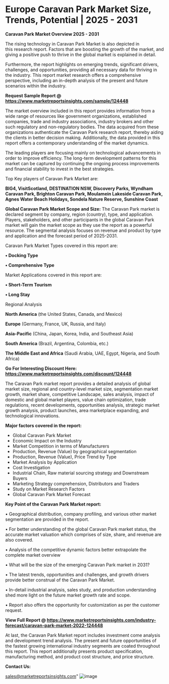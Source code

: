 # Europe Caravan Park Market Size, Trends, Potential | 2025 - 2031

<Strong> Caravan Park Market Overview 2025 - 2031</strong>

The rising technology in Caravan Park Market is also depicted in this research report. Factors that are boosting the growth of the market, and giving a positive push to thrive in the global market is explained in detail.

Furthermore, the report highlights on emerging trends, significant drivers, challenges, and opportunities, providing all necessary data for thriving in the industry. This report market research offers a comprehensive perspective, including an in-depth analysis of the present and future scenarios within the industry.

<strong>Request Sample Report @ <a href=https://www.marketreportsinsights.com/sample/124448>https://www.marketreportsinsights.com/sample/124448</a></strong>

The market overview included in this report provides information from a wide range of resources like government organizations, established companies, trade and industry associations, industry brokers and other such regulatory and non-regulatory bodies. The data acquired from these organizations authenticate the Caravan Park research report, thereby aiding the clients in better decision making. Additionally, the data provided in this report offers a contemporary understanding of the market dynamics.

The leading players are focusing mainly on technological advancements in order to improve efficiency. The long-term development patterns for this market can be captured by continuing the ongoing process improvements and financial stability to invest in the best strategies.

Top Key players of Caravan Park Market are:

<strong>BIG4, VisitScotland, DESTINATION NSW, Discovery Parks, Wyndham Caravan Park, Brighton Caravan Park, Moulamein Lakeside Caravan Park, Agnes Water Beach Holidays, Sondela Nature Reserve, Sunshine Coast</strong>

<strong><b>Global Caravan Park Market Scope and Size:</b></strong>
The Caravan Park market is declared segment by company, region (country), type, and application. Players, stakeholders, and other participants in the global Caravan Park market will gain the market scope as they use the report as a powerful resource. The segmental analysis focuses on revenue and product by type and application and the forecast period of 2025-2031.

Caravan Park Market Types covered in this report are:

<strong>• Docking Type

• Comprehensive Type</strong>

Market Applications covered in this report are:

<strong>• Short-Term Tourism

• Long Stay</strong> 

Regional Analysis

<strong>North America</strong> (the United States, Canada, and Mexico)

<strong>Europe</strong> (Germany, France, UK, Russia, and Italy)

<strong>Asia-Pacific</strong> (China, Japan, Korea, India, and Southeast Asia)

<strong>South America</strong> (Brazil, Argentina, Colombia, etc.)

<strong>The Middle East and Africa</strong> (Saudi Arabia, UAE, Egypt, Nigeria, and South Africa)

<strong>Go For Interesting Discount Here: <a href=https://www.marketreportsinsights.com/discount/124448>https://www.marketreportsinsights.com/discount/124448</a></strong>

The Caravan Park market report provides a detailed analysis of global market size, regional and country-level market size, segmentation market growth, market share, competitive Landscape, sales analysis, impact of domestic and global market players, value chain optimization, trade regulations, recent developments, opportunities analysis, strategic market growth analysis, product launches, area marketplace expanding, and technological innovations.

<strong><b>Major factors covered in the report:</b></strong>
<ul>
  <li>Global Caravan Park Market </li>
  <li>Economic Impact on the Industry</li>
  <li>Market Competition in terms of Manufacturers</li>
  <li>Production, Revenue (Value) by geographical segmentation</li>
  <li>Production, Revenue (Value), Price Trend by Type</li>
  <li>Market Analysis by Application</li>
  <li>Cost Investigation</li>
  <li>Industrial Chain, Raw material sourcing strategy and Downstream Buyers</li>
  <li>Marketing Strategy comprehension, Distributors and Traders</li>
  <li>Study on Market Research Factors</li>
  <li>Global Caravan Park Market Forecast</li>
</ul>

<strong><b>Key Point of the Caravan Park Market report:</b></strong>

• Geographical distribution, company profiling, and various other market segmentation are provided in the report.

• For better understanding of the global Caravan Park market status, the accurate market valuation which comprises of size, share, and revenue are also covered.

• Analysis of the competitive dynamic factors better extrapolate the complete market overview

• What will be the size of the emerging Caravan Park market in 2031?

• The latest trends, opportunities and challenges, and growth drivers provide better construal of the Caravan Park Market.

• In-detail industrial analysis, sales study, and production understanding shed more light on the future market growth rate and scope.

• Report also offers the opportunity for customization as per the customer request.

<strong><b>View Full Report @ <a href=https://www.marketreportsinsights.com/industry-forecast/caravan-park-market-2022-124448>https://www.marketreportsinsights.com/industry-forecast/caravan-park-market-2022-124448</a></b></strong>


At last, the Caravan Park Market report includes investment come analysis and development trend analysis. The present and future opportunities of the fastest growing international industry segments are coated throughout this report. This report additionally presents product specification, manufacturing method, and product cost structure, and price structure.

<strong>Contact Us:</strong>

sales@marketreportsinsights.com"
![image](https://github.com/user-attachments/assets/61447bf8-4e29-4afd-bade-deadc726f1c5)
